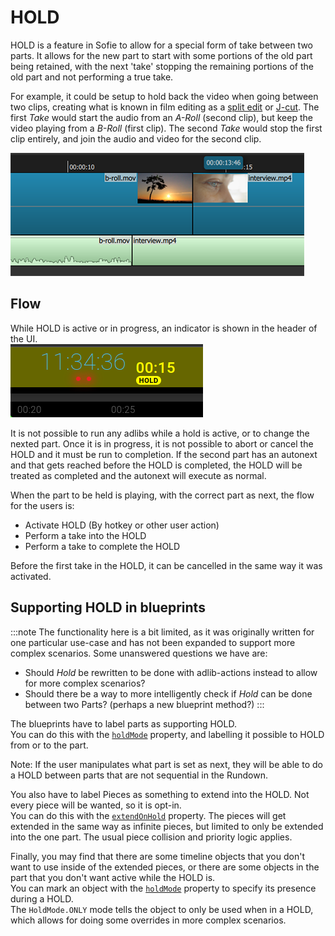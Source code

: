 # HOLD

HOLD is a feature in Sofie to allow for a special form of take between two parts. It allows for the new part to start with some portions of the old part being retained, with the next 'take' stopping the remaining portions of the old part and not performing a true take.

For example, it could be setup to hold back the video when going between two clips, creating what is known in film editing as a [split edit](https://en.wikipedia.org/wiki/Split_edit) or [J-cut](https://en.wikipedia.org/wiki/J_cut). The first _Take_ would start the audio from an _A-Roll_ (second clip), but keep the video playing from a _B-Roll_ (first clip). The second _Take_ would stop the first clip entirely, and join the audio and video for the second clip.

![A timeline of a J-Cut in a Non-Linear Video Editor](/img/docs/video_edit_hold_j-cut.png)

## Flow

While HOLD is active or in progress, an indicator is shown in the header of the UI.  
![HOLD in Rundown View header](/img/docs/rundown-header-hold.png)

It is not possible to run any adlibs while a hold is active, or to change the nexted part. Once it is in progress, it is not possible to abort or cancel the HOLD and it must be run to completion. If the second part has an autonext and that gets reached before the HOLD is completed, the HOLD will be treated as completed and the autonext will execute as normal.

When the part to be held is playing, with the correct part as next, the flow for the users is:

- Activate HOLD (By hotkey or other user action)
- Perform a take into the HOLD
- Perform a take to complete the HOLD

Before the first take in the HOLD, it can be cancelled in the same way it was activated.

## Supporting HOLD in blueprints

:::note
The functionality here is a bit limited, as it was originally written for one particular use-case and has not been expanded to support more complex scenarios.
Some unanswered questions we have are:

- Should _Hold_ be rewritten to be done with adlib-actions instead to allow for more complex scenarios?
- Should there be a way to more intelligently check if _Hold_ can be done between two Parts? (perhaps a new blueprint method?)
:::

The blueprints have to label parts as supporting HOLD.  
You can do this with the [`holdMode`](https://nrkno.github.io/sofie-core/typedoc/interfaces/_sofie_automation_blueprints_integration.IBlueprintPart.html#holdMode) property, and labelling it possible to HOLD from or to the part.

Note: If the user manipulates what part is set as next, they will be able to do a HOLD between parts that are not sequential in the Rundown.

You also have to label Pieces as something to extend into the HOLD. Not every piece will be wanted, so it is opt-in.  
You can do this with the [`extendOnHold`](https://nrkno.github.io/sofie-core/typedoc/interfaces/_sofie_automation_blueprints_integration.IBlueprintPiece.html#extendOnHold) property. The pieces will get extended in the same way as infinite pieces, but limited to only be extended into the one part. The usual piece collision and priority logic applies.

Finally, you may find that there are some timeline objects that you don't want to use inside of the extended pieces, or there are some objects in the part that you don't want active while the HOLD is.  
You can mark an object with the [`holdMode`](https://nrkno.github.io/sofie-core/typedoc/interfaces/_sofie_automation_blueprints_integration.TimelineObjectCoreExt.html#holdMode) property to specify its presence during a HOLD.  
The `HoldMode.ONLY` mode tells the object to only be used when in a HOLD, which allows for doing some overrides in more complex scenarios.
